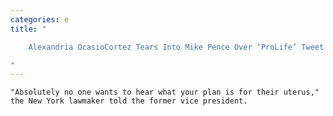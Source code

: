 ```yaml
---
categories: e
title: "

    Alexandria OcasioCortez Tears Into Mike Pence Over ‘ProLife’ Tweet

"
---
```



    "Absolutely no one wants to hear what your plan is for their uterus," the New York lawmaker told the former vice president.

